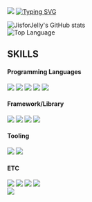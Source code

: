 <img src="https://capsule-render.vercel.app/api?type=waving&color=6560A2&height=150&section=header" />  
<a href="https://git.io/typing-svg"><img src="https://readme-typing-svg.demolab.com?font=Kalnia&weight=450&size=25&pause=1000&color=000000&random=false&width=435&lines=Jeongmin's+Github" alt="Typing SVG" /></a>  

<!--
**JisforJelly/JisforJelly** is a ✨ _special_ ✨ repository because its `README.md` (this file) appears on your GitHub profile.

Here are some ideas to get you started:

- 🔭 I’m currently working on ...
- 🌱 I’m currently learning ...
- 👯 I’m looking to collaborate on ...
- 🤔 I’m looking for help with ...
- 💬 Ask me about ...
- 📫 How to reach me: ...
- 😄 Pronouns: ...
- ⚡ Fun fact: ...
-->

![JisforJelly's GitHub stats](https://github-readme-stats.vercel.app/api?username=JisforJelly&show_icons=true&theme=dracula)  
![Top Language](https://github-readme-stats.vercel.app/api/top-langs/?username=JisforJelly&show_icons=true&theme=dracula&layout=donut)  

## SKILLS
<div>
  <h4>Programming Languages</h4>
  <div>
    <img src="https://img.shields.io/badge/Java-ED8B00?logo=openjdk&logoColor=white">  
    <img src="https://img.shields.io/badge/C-00599C?logo=c&logoColor=white">  
    <img src="https://img.shields.io/badge/Dart-0175C2?logo=dart&logoColor=white">  
    <img src="https://img.shields.io/badge/JavaScript-F7DF1E?logo=JavaScript&logoColor=black">
    <img src="https://img.shields.io/badge/Typescript-3178C6?logo=typescript&logoColor=white">
  </div>
  <h4>Framework/Library</h4>
  <div>
    <img src="https://img.shields.io/badge/Flutter-02569B?logo=flutter&logoColor=white">  
    <img src="https://img.shields.io/badge/Vue.js-4FC08D?logo=Vue.js&logoColor=white">
    <img src="https://img.shields.io/badge/React-61DAFB?logo=react&logoColor=black">
    <img src="https://img.shields.io/badge/Next.js-000000?logo=nextdotjs&logoColor=white">  
  </div>
  <h4>Tooling</h4>
  <div>
    <img src="https://img.shields.io/badge/GIT-E44C30?logo=git&logoColor=white">  
    <img src="https://img.shields.io/badge/Storybook-FF4785?logo=storybook&logoColor=white">  
  </div>
  <h4>ETC</h4>
  <div>
    <img src="https://img.shields.io/badge/Jira-0052CC?logo=Jira&logoColor=white">
    <img src="https://img.shields.io/badge/Notion-000000?logo=notion&logoColor=white">
    <img src="https://img.shields.io/badge/Firebase-039BE5?logo=Firebase&logoColor=white">  
    <img src="https://img.shields.io/badge/Figma-F24E1E?logo=figma&logoColor=white">  
  </div>
</div>

<img src="https://capsule-render.vercel.app/api?type=waving&color=d84c97&height=150&section=footer" />
